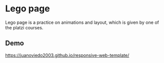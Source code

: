 # Lego page
Lego page is a practice on animations and layout, which is given by one of the platzi courses.
## Demo
https://juanoviedo2003.github.io/responsive-web-template/
